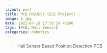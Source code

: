 ```yaml
---
layout: post
title: PCB PROJECT (ECE Project)
image: 2.jpg
date: 2022-07-18 17:58:18 +0200
tags: [PCB, Hall Sensor]
categories: Robotics
---
```

> Hall Sensor Based Position Detection PCB